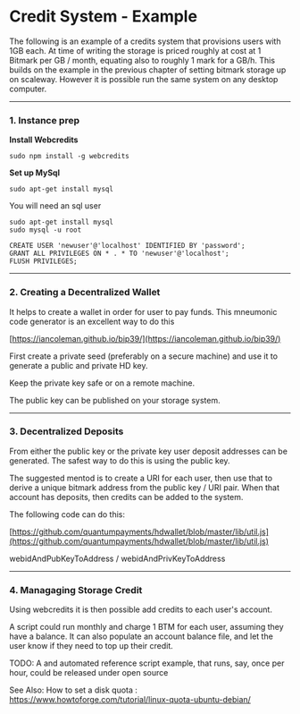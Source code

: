 # Credit System - Example

The following is an example of a credits system that provisions users with 1GB each.  At time of writing the storage is priced roughly at cost at 1 Bitmark per GB / month, equating also to roughly 1 mark for a GB/h.  This builds on the example in the previous chapter of setting bitmark storage up on scaleway.  However it is possible run the same system on any desktop computer.

---

### 1. Instance prep 

**Install Webcredits**

```
sudo npm install -g webcredits
```

**Set up MySql**

```
sudo apt-get install mysql
```

You will need an sql user

```
sudo apt-get install mysql
sudo mysql -u root

CREATE USER 'newuser'@'localhost' IDENTIFIED BY 'password';
GRANT ALL PRIVILEGES ON * . * TO 'newuser'@'localhost';
FLUSH PRIVILEGES;
```

---

### 2. **Creating a Decentralized Wallet**

It helps to create a wallet in order for user to pay funds.  This mneumonic code generator is an excellent way to do this

[https://iancoleman.github.io/bip39/](https://iancoleman.github.io/bip39/)

First create a private seed \(preferably on a secure machine\) and use it to generate a public and private HD key.

Keep the private key safe or on a remote machine.

The public key can be published on your storage system.

---

### 3. **Decentralized Deposits**

From either the public key or the private key user deposit addresses can be generated.  The safest way to do this is using the public key.

The suggested mentod is to create a URI for each user, then use that to derive a unique bitmark address from the public key / URI pair.  When that account has deposits, then credits can be added to the system.

The following code can do this:

[https://github.com/quantumpayments/hdwallet/blob/master/lib/util.js](https://github.com/quantumpayments/hdwallet/blob/master/lib/util.js)

webidAndPubKeyToAddress / webidAndPrivKeyToAddress

---

### 4. Managaging Storage Credit

Using webcredits it is then possible add credits to each user's account.

A script could run monthly and charge 1 BTM for each user, assuming they have a balance.  It can also populate an account balance file, and let the user know if they need to top up their credit.

TODO: A and automated reference script example, that runs, say, once per hour, could be released under open source

See Also: How to set a disk quota : https://www.howtoforge.com/tutorial/linux-quota-ubuntu-debian/

